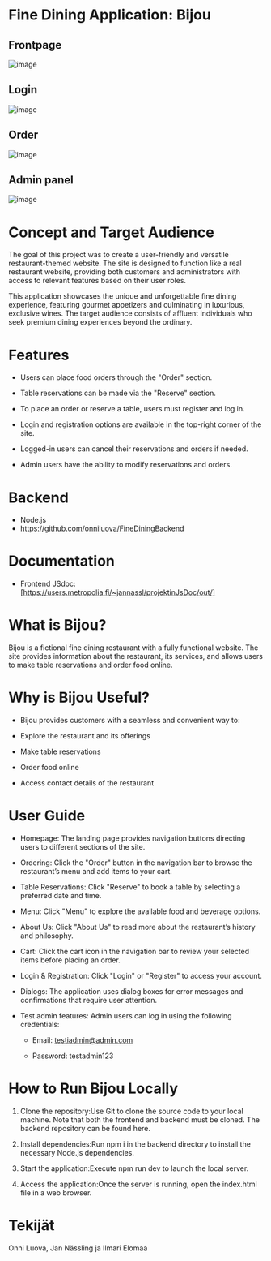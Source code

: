 # Fine Dining Application: Bijou

## Frontpage
![image](https://github.com/user-attachments/assets/3ea3f047-f35d-4d31-b971-70b3b061f4d6)

## Login
![image](https://github.com/user-attachments/assets/9f1dfb79-9dde-449a-a73d-cc8a7c35e039)

## Order
![image](https://github.com/user-attachments/assets/6a487974-31ec-4cf8-89f4-0a3bc1646691)

## Admin panel
![image](https://github.com/user-attachments/assets/d48b8505-a0d4-431f-b81c-1569a30ac4af)


# Concept and Target Audience

The goal of this project was to create a user-friendly and versatile restaurant-themed website. The site is designed to function like a real restaurant website, providing both customers and administrators with access to relevant features based on their user roles.

This application showcases the unique and unforgettable fine dining experience, featuring gourmet appetizers and culminating in luxurious, exclusive wines. The target audience consists of affluent individuals who seek premium dining experiences beyond the ordinary.

# Features

- Users can place food orders through the "Order" section.

- Table reservations can be made via the "Reserve" section.

- To place an order or reserve a table, users must register and log in.

- Login and registration options are available in the top-right corner of the site.

- Logged-in users can cancel their reservations and orders if needed.

- Admin users have the ability to modify reservations and orders.

# Backend
- Node.js
- https://github.com/onniluova/FineDiningBackend

# Documentation
- Frontend JSdoc: [https://users.metropolia.fi/~jannassl/projektinJsDoc/out/]

# What is Bijou?

Bijou is a fictional fine dining restaurant with a fully functional website. The site provides information about the restaurant, its services, and allows users to make table reservations and order food online.

# Why is Bijou Useful?

- Bijou provides customers with a seamless and convenient way to:

- Explore the restaurant and its offerings

- Make table reservations

- Order food online

- Access contact details of the restaurant

# User Guide

- Homepage: The landing page provides navigation buttons directing users to different sections of the site.

- Ordering: Click the "Order" button in the navigation bar to browse the restaurant’s menu and add items to your cart.

- Table Reservations: Click "Reserve" to book a table by selecting a preferred date and time.

- Menu: Click "Menu" to explore the available food and beverage options.

- About Us: Click "About Us" to read more about the restaurant’s history and philosophy.

- Cart: Click the cart icon in the navigation bar to review your selected items before placing an order.

- Login & Registration: Click "Login" or "Register" to access your account.

- Dialogs: The application uses dialog boxes for error messages and confirmations that require user attention.

- Test admin features: Admin users can log in using the following credentials:

  - Email: testiadmin@admin.com

  - Password: testadmin123
  
# How to Run Bijou Locally

1. Clone the repository:Use Git to clone the source code to your local machine. Note that both the frontend and backend must be cloned. The backend repository can be found here.

2. Install dependencies:Run npm i in the backend directory to install the necessary Node.js dependencies.

3. Start the application:Execute npm run dev to launch the local server.

4. Access the application:Once the server is running, open the index.html file in a web browser.
   
# Tekijät
Onni Luova, Jan Nässling ja Ilmari Elomaa
